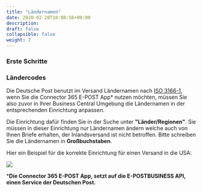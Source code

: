 ```yaml
---
title: "Ländernamen"
date: 2020-02-28T10:08:56+09:00
description: 
draft: false
collapsible: false
weight: 2
---
```

### Erste Schritte

### Ländercodes
Die Deutsche Post benutzt im Versand Ländernamen nach [ISO 3166-1](https://de.wikipedia.org/wiki/ISO-3166-1-Kodierliste), wenn Sie die Connector 365 E-POST App* nutzen möchten, müssen Sie also zuvor in Ihrer Business Central Umgebung die Ländernamen in der entsprechenden Einrichtung anpassen.

Die Einrichtung dafür finden Sie in der Suche unter **"Länder/Regionen"**. Sie müssen in dieser Einrichtung nur Ländernamen ändern welche auch von Ihnen Briefe erhalten, der Inlandsversand ist nicht betroffen. Bitte schreiben Sie die Ländernamen in **Großbuchstaben**.

Hier ein Beispiel für die korrekte Einrichtung für einen Versand in die USA:

![](images/apps/epostusa.PNG)



***Die Connector 365 E-POST App, setzt auf die E-POSTBUSINESS API, einen Service der Deutschen Post.**




